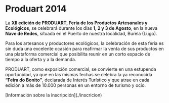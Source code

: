 # Produart 2014

La **XII edición de PRODUART, Feria de los Productos Artesanales y Ecológicos**, se celebrará durante los días **1, 2 y 3  de Agosto**, en la nueva **Nave de Redes**, situada en el Puerto de nuestra localidad, Burela (Lugo).

Para los artesanos y productores ecológicos, la celebración de esta feria es sin duda una excelente ocasión para reafirmar la venta de sus productos en una plataforma comercial que posibilita reunir en un corto espacio de tiempo a la oferta y a la demanda.

PRODUART, como exposición comercial, se convierte en una estupenda oportunidad, ya que en las mismas fechas se celebra la ya reconocida **“Feira do Bonito”**, declarada de Interés Turístico y que atrae en cada edición a más de 10.000 personas en un entorno de turismo y ocio.

<nav class="buttons">
  [Información sobre la inscripción](./inscricion)
</nav>

